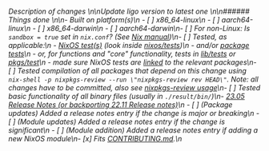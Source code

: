 ###### Description of changes \n\nUpdate ligo version to latest one \n\n###### Things done \n\n- Built on platform(s)\n  - [ ] x86_64-linux\n  - [ ] aarch64-linux\n  - [ ] x86_64-darwin\n  - [ ] aarch64-darwin\n- [ ] For non-Linux: Is `sandbox = true` set in `nix.conf`? (See [Nix manual](https://nixos.org/manual/nix/stable/command-ref/conf-file.html))\n- [ ] Tested, as applicable:\n  - [NixOS test(s)](https://nixos.org/manual/nixos/unstable/index.html#sec-nixos-tests) (look inside [nixos/tests](https://github.com/NixOS/nixpkgs/blob/master/nixos/tests))\n  - and/or [package tests](https://nixos.org/manual/nixpkgs/unstable/#sec-package-tests)\n  - or, for functions and \"core\" functionality, tests in [lib/tests](https://github.com/NixOS/nixpkgs/blob/master/lib/tests) or [pkgs/test](https://github.com/NixOS/nixpkgs/blob/master/pkgs/test)\n  - made sure NixOS tests are [linked](https://nixos.org/manual/nixpkgs/unstable/#ssec-nixos-tests-linking) to the relevant packages\n- [ ] Tested compilation of all packages that depend on this change using `nix-shell -p nixpkgs-review --run \"nixpkgs-review rev HEAD\"`. Note: all changes have to be committed, also see [nixpkgs-review usage](https://github.com/Mic92/nixpkgs-review#usage)\n- [ ] Tested basic functionality of all binary files (usually in `./result/bin/`)\n- [23.05 Release Notes (or backporting 22.11 Release notes)](https://github.com/NixOS/nixpkgs/blob/master/CONTRIBUTING.md#generating-2305-release-notes)\n  - [ ] (Package updates) Added a release notes entry if the change is major or breaking\n  - [ ] (Module updates) Added a release notes entry if the change is significant\n  - [ ] (Module addition) Added a release notes entry if adding a new NixOS module\n- [x] Fits [CONTRIBUTING.md](https://github.com/NixOS/nixpkgs/blob/master/CONTRIBUTING.md).\n

